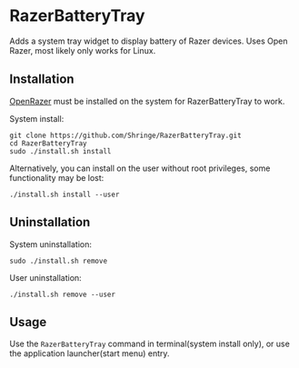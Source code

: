 # RazerBatteryTray
Adds a system tray widget to display battery of Razer devices. Uses Open Razer, most likely only works for Linux.

## Installation
[OpenRazer](https://openrazer.github.io/) must be installed on the system for RazerBatteryTray to work.

System install:
```
git clone https://github.com/Shringe/RazerBatteryTray.git
cd RazerBatteryTray
sudo ./install.sh install 
```
Alternatively, you can install on the user without root privileges, some functionality may be lost:
```
./install.sh install --user
```

## Uninstallation
System uninstallation:
```
sudo ./install.sh remove
```

User uninstallation:
```
./install.sh remove --user
```

## Usage
Use the ```RazerBatteryTray``` command in terminal(system install only), or use the application launcher(start menu) entry.
